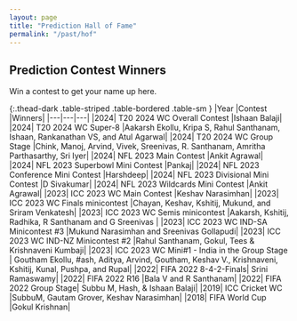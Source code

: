 ```yaml
---
layout: page
title: "Prediction Hall of Fame"
permalink: "/past/hof"
---
```


## Prediction Contest Winners

Win a contest to get your name up here.

{:.thead-dark .table-striped .table-bordered .table-sm }
|Year	|Contest	|Winners|
|---|---|---|
|2024|	T20 2024 WC Overall Contest	|Ishaan Balaji|
|2024|	T20 2024 WC Super-8	|Aakarsh Ekollu, Kripa S, Rahul Santhanam, Ishaan, Rankanathan VS, and Atul Agarwal|
|2024|	T20 2024 WC Group Stage	|Chink, Manoj, Arvind, Vivek, Sreenivas, R. Santhanam, Amritha Parthasarthy, Sri Iyer|
|2024|	NFL 2023 Main Contest	|Ankit Agrawal|
|2024|	NFL 2023 Superbowl Mini Contest	|Pankaj|
|2024|	NFL 2023 Conference Mini Contest	|Harshdeep|
|2024|	NFL 2023 Divisional Mini Contest	|D Sivakumar|
|2024|	NFL 2023 Wildcards Mini Contest	|Ankit Agrawal|
|2023|	ICC 2023 WC Main Contest	|Keshav Narasimhan|
|2023|	ICC 2023 WC Finals minicontest	|Chayan, Keshav, Kshitij, Mukund, and Sriram Venkatesh|
|2023|	ICC 2023 WC Semis minicontest	|Aakarsh, Kshitij, Radhika, R Santhanam and G Sreenivas |
|2023|	ICC 2023 WC IND-SA Minicontest #3	|Mukund Narasimhan and Sreenivas Gollapudi|
|2023|	ICC 2023 WC IND-NZ Minicontest #2	|Rahul Santhanam, Gokul, Tees & Krishnaveni Kumbaji|
|2023|	ICC 2023 WC Mini#1 - India in the Group Stage	| Goutham Ekollu, #ash, Aditya, Arvind, Goutham, Keshav V., Krishnaveni, Kshitij, Kunal, Pushpa, and Rupal|
|2022|	FIFA 2022 8-4-2-Finals|	Srini Ramaswamy|
|2022|	FIFA 2022 R16	|Bala V and R Santhanam|
|2022|	FIFA 2022 Group Stage|	Subbu M, Hash, & Ishaan Balaji|
|2019|	ICC Cricket WC	|SubbuM, Gautam Grover, Keshav Narasimhan|
|2018|	FIFA World Cup	|Gokul Krishnan|


